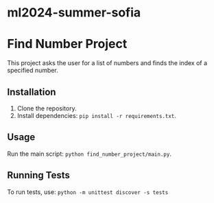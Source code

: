 # ml2024-summer-sofia
# Find Number Project

This project asks the user for a list of numbers and finds the index of a specified number.

## Installation

1. Clone the repository.
2. Install dependencies: `pip install -r requirements.txt`.

## Usage

Run the main script: `python find_number_project/main.py`.

## Running Tests

To run tests, use: `python -m unittest discover -s tests`